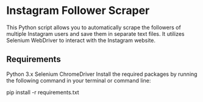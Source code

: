 # Instagram Follower Scraper

This Python script allows you to automatically scrape the followers of multiple Instagram users and save them in separate text files. It utilizes Selenium WebDriver to interact with the Instagram website.

## Requirements

Python 3.x
Selenium
ChromeDriver
Install the required packages by running the following command in your terminal or command line:

pip install -r requirements.txt

